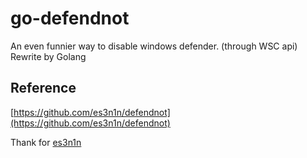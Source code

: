 # go-defendnot
An even funnier way to disable windows defender. (through WSC api) Rewrite by Golang

## Reference
[https://github.com/es3n1n/defendnot](https://github.com/es3n1n/defendnot)

Thank for [es3n1n](https://github.com/es3n1n)
